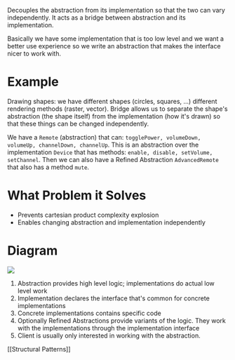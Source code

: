 Decouples the abstraction from its implementation so that the two can vary independently. It acts as a bridge between abstraction and its implementation.

Basically we have some implementation that is too low level and we want a better use experience so we write an abstraction that makes the interface nicer to work with.

# Example
Drawing shapes: we have different shapes (circles, squares, ...) different rendering methods (raster, vector). Bridge allows us to separate the shape's abstraction (the shape itself) from the implementation (how it's drawn) so that these things can be changed independently.

We have a `Remote` (abstraction) that can: `togglePower, volumeDown, volumeUp, channelDown, channelUp`. This is an abstraction over the implementation `Device` that has methods: `enable, disable, setVolume, setChannel`. Then we can also have a Refined Abstraction `AdvancedRemote` that also has a method `mute`.

# What Problem it Solves
- Prevents cartesian product complexity explosion
- Enables changing abstraction and implementation independently

# Diagram
![](https://i.imgur.com/QUY0P9i.png)
1. Abstraction provides high level logic; implementations do actual low level work
2. Implementation declares the interface that's common for concrete implementations
3. Concrete implementations contains specific code
4. Optionally Refined Abstractions provide variants of the logic. They work with the implementations through the implementation interface
5. Client is usually only interested in working with the abstraction.

[[Structural Patterns]]